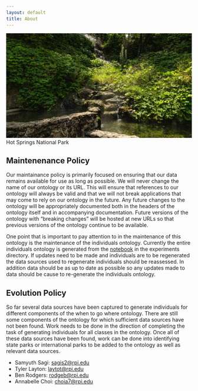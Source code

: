 ```yaml
---
layout: default
title: About
---
```

![Project Photo](images/HotSpringsNationalPark.jpg)
Hot Springs National Park

## Maintenenance Policy

Our maintainance policy is primarily focused on ensuring that our data remains available for use as long as possible. We will never change the name of our ontology or its URL. This will ensure that references to our ontology will always be valid and that we will not break applications that may come to rely on our ontology in the future. Any future changes to the ontology will be appropriately documented both in the headers of the ontology itself and in accompanying documentation. Future versions of the ontology with “breaking changes” will be hosted at new URLs so that previous versions of the ontology continue to be available.

One point that is important to pay attention to in the maintenance of this ontology is the maintenance of the individuals ontology. Currently the entire individuals ontology is generated from the [notebook](experiments/DataScrapingWhenToGoWhere.ipynb) in the experiments directory. If updates need to be made and individuals are to be regenerated the data sources used to regenerate individuals should be reassessed. In addition data should be as up to date as possible so any updates made to data should be cause to re-generate the individuals ontology.

## Evolution Policy

So far several data sources have been captured to generate individuals for different components of the when to go where ontology. There are still some components of the ontology for which sufficient data sources have not been found. Work needs to be done in the direction of completing the task of generating individuals for all classes in the ontology. Once all of these data sources have been found, work can be done into identifying state parks or international parks to be added to the ontology as well as relevant data sources.

- Samyuth Sagi: sagis2@rpi.edu
- Tyler Layton: laytot@rpi.edu
- Ben Rodgers: rodgeb@rpi.edu
- Annabelle Choi: choia7@rpi.edu